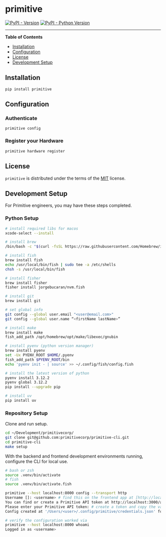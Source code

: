 # primitive

[![PyPI - Version](https://img.shields.io/pypi/v/primitive.svg)](https://pypi.org/project/primitive)
[![PyPI - Python Version](https://img.shields.io/pypi/pyversions/primitive.svg)](https://pypi.org/project/primitive)

---

**Table of Contents**

- [Installation](#installation)
- [Configuration](#configuration)
- [License](#license)
- [Development Setup](#development-setup)

## Installation

```console
pip install primitive
```

## Configuration

### Authenticate

```console
primitive config
```

### Register your Hardware

```console
primitive hardware register
```

## License

`primitive` is distributed under the terms of the [MIT](https://spdx.org/licenses/MIT.html) license.

## Development Setup

For Primitive engineers, you may have these steps completed.

### Python Setup

```bash
# install required libs for macos
xcode-select --install

# install brew
/bin/bash -c "$(curl -fsSL https://raw.githubusercontent.com/Homebrew/install/HEAD/install.sh)"

# install fish
brew install fish
echo /usr/local/bin/fish | sudo tee -a /etc/shells
chsh -s /usr/local/bin/fish

# install fisher
brew install fisher
fisher install jorgebucaran/nvm.fish

# install git
brew install git

# set global info
git config --global user.email "<user@email.com>"
git config --global user.name “<firstName lastName>”

# install make
brew install make
fish_add_path /opt/homebrew/opt/make/libexec/gnubin

# install pyenv (python version manager)
brew install pyenv
set -Ux PYENV_ROOT $HOME/.pyenv
fish_add_path $PYENV_ROOT/bin
echo 'pyenv init - | source' >> ~/.config/fish/config.fish

# install the latest version of python
pyenv install 3.12.2
pyenv global 3.12.2
pip install --upgrade pip

# install uv
pip install uv
```

### Repository Setup

Clone and run setup.

```bash
cd ~/Development/primitivecorp/
git clone git@github.com:primitivecorp/primitive-cli.git
cd primitive-cli
make setup
```

With the backend and frontend development environments running, configure the CLI for local use.

```bash
# bash or zsh
source .venv/bin/activate
# fish
source .venv/bin/activate.fish

primitive --host localhost:8000 config --transport http
Username []: <username> # find this on the frontend app at [http://localhost:3000](http://localhost:3000)
You can find or create a Primitive API token at http://localhost:3000/account/tokens
Please enter your Primitive API token: # create a token and copy the value here
Config created at '/Users/<user>/.config/primitive/credentials.json' for user '<username>' on host 'localhost:8000'

# verify the configuration worked via
primitive --host localhost:8000 whoami
Logged in as <username>
```
